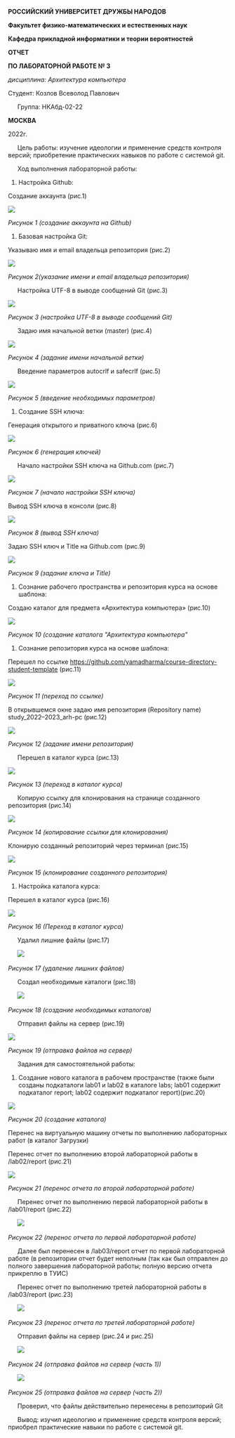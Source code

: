 ﻿**РОССИЙСКИЙ УНИВЕРСИТЕТ ДРУЖБЫ НАРОДОВ**

**Факультет физико-математических и естественных наук**

**Кафедра прикладной информатики и теории вероятностей**





**ОТЧЕТ** 

**ПО ЛАБОРАТОРНОЙ РАБОТЕ № 3**

*дисциплина:	Архитектура компьютера*	 









Студент: Козлов Всеволод Павлович                                     

`	`Группа: НКАбд-02-22                                 







**МОСКВА**

2022г.

`	`Цель работы: изучение идеологии и применение средств контроля версий; приобретение практических навыков по работе с системой git.











































`	`Ход выполнения лабораторной работы:

1) Настройка Github:

Создание аккаунта (рис.1)

![](Aspose.Words.ccc810e6-b405-4bda-9eaa-c5300b9d46b0.001.png)

*Рисунок 1 (создание аккаунта на Github)*

1) Базовая настройка Git:

Указываю имя и email владельца репозитория (рис.2)

![](Aspose.Words.ccc810e6-b405-4bda-9eaa-c5300b9d46b0.002.png)

*Рисунок 2(указание имени и email владельца репозитория)*

`	`Настройка UTF-8 в выводе сообщений Git (рис.3)

![](Aspose.Words.ccc810e6-b405-4bda-9eaa-c5300b9d46b0.003.png)

*Рисунок 3 (настройка UTF-8 в выводе сообщений Git)*

`	`Задаю имя начальной ветки (master) (рис.4)

![](Aspose.Words.ccc810e6-b405-4bda-9eaa-c5300b9d46b0.004.png)

*Рисунок 4 (задание имени начальной ветки)*

`	`Введение параметров autocrlf и safecrlf (рис.5)

![](Aspose.Words.ccc810e6-b405-4bda-9eaa-c5300b9d46b0.005.png)

*Рисунок 5 (введение необходимых параметров)*

1) Создание SSH ключа:

Генерация открытого и приватного ключа (рис.6)

![](Aspose.Words.ccc810e6-b405-4bda-9eaa-c5300b9d46b0.006.png)

*Рисунок 6 (генерация ключей)*

`	`Начало настройки SSH ключа на Github.com (рис.7)

![](Aspose.Words.ccc810e6-b405-4bda-9eaa-c5300b9d46b0.007.png)

*Рисунок 7 (начало настройки SSH ключа)*

Вывод SSH ключа в консоли (рис.8)

![](Aspose.Words.ccc810e6-b405-4bda-9eaa-c5300b9d46b0.008.png)

*Рисунок 8 (вывод SSH ключа)*

Задаю SSH ключ и Title на Github.com (рис.9)

![](Aspose.Words.ccc810e6-b405-4bda-9eaa-c5300b9d46b0.009.png)

*Рисунок 9 (задание ключа и Title)*

1) Сознание рабочего пространства и репозитория курса на основе шаблона:

Cоздаю каталог для предмета «Архитектура компьютера» (рис.10)

![](Aspose.Words.ccc810e6-b405-4bda-9eaa-c5300b9d46b0.010.png)

*Рисунок 10 (создание каталога "Архитектура компьютера"*

1) Сознание репозитория курса на основе шаблона:

Перешел по ссылке <https://github.com/yamadharma/course-directory-student-template> (рис.11)

![](Aspose.Words.ccc810e6-b405-4bda-9eaa-c5300b9d46b0.011.png)

*Рисунок 11 (переход по ссылке)*

В открывшемся окне задаю имя репозитория (Repository name) study\_2022–2023\_arh-pc (рис.12)

![](Aspose.Words.ccc810e6-b405-4bda-9eaa-c5300b9d46b0.012.png)

*Рисунок 12 (задание имени репозитория)*

`	`Перешел в каталог курса (рис.13)

![](Aspose.Words.ccc810e6-b405-4bda-9eaa-c5300b9d46b0.013.png)

*Рисунок 13 (переход в каталог курса)*

`	`Копирую ссылку для клонирования на странице созданного репозитория (рис.14)

![](Aspose.Words.ccc810e6-b405-4bda-9eaa-c5300b9d46b0.014.png)

*Рисунок 14 (копирование ссылки для клонирования)*



Клонирую созданный репозиторий через терминал (рис.15)

![](Aspose.Words.ccc810e6-b405-4bda-9eaa-c5300b9d46b0.015.png)

*Рисунок 15 (клонирование созданного репозитория)*

1) Настройка каталога курса:

Перешел в каталог курса (рис.16)

![](Aspose.Words.ccc810e6-b405-4bda-9eaa-c5300b9d46b0.016.png)

*Рисунок 16 (Переход в каталог курса)*

`	`Удалил лишние файлы (рис.17)

`	`![](Aspose.Words.ccc810e6-b405-4bda-9eaa-c5300b9d46b0.017.png)

*Рисунок 17 (удаление лишних файлов)*

`	`Создал необходимые каталоги (рис.18)

`	`![](Aspose.Words.ccc810e6-b405-4bda-9eaa-c5300b9d46b0.018.png)

*Рисунок 18 (создание необходимых каталогов)*

`	`Отправил файлы на сервер (рис.19)

![](Aspose.Words.ccc810e6-b405-4bda-9eaa-c5300b9d46b0.019.png)

*Рисунок 19 (отправка файлов на сервер)*



`	`Задания для самостоятельной работы:

1) Создание нового каталога в рабочем пространстве (также были созданы подкаталоги lab01 и lab02 в каталоге labs; lab01 содержит подкаталог report; lab02 содержит подкаталог report)(рис.20)

![](Aspose.Words.ccc810e6-b405-4bda-9eaa-c5300b9d46b0.020.png)

*Рисунок 20 (создание каталога)*

Перенес на виртуальную машину отчеты по выполнению лабораторных работ (в каталог Загрузки) 

Перенес отчет по выполнению второй лабораторной работы в /lab02/report (рис.21)

![](Aspose.Words.ccc810e6-b405-4bda-9eaa-c5300b9d46b0.021.png)

*Рисунок 21 (перенос отчета по второй лабораторной работе)*

`	`Перенес отчет по выполнению первой лабораторной работы в /lab01/report (рис.22)

`	`![](Aspose.Words.ccc810e6-b405-4bda-9eaa-c5300b9d46b0.022.png)

*Рисунок 22 (перенос отчета по первой лабораторной работе)*

`	`Далее был перенесен в /lab03/report отчет по первой лабораторной работе (в репозитории отчет будет неполным (так как был отправлен до полного завершения лабораторной работы; полную версию отчета прикреплю в ТУИС)

`	`Перенес отчет по выполнению третей лабораторной работы в /lab03/report (рис.23)

`	`![](Aspose.Words.ccc810e6-b405-4bda-9eaa-c5300b9d46b0.023.png)

*Рисунок 23 (перенос отчета по третей лабораторной работе)*

`	`Отправил файлы на сервер (рис.24 и рис.25)

`	`![](Aspose.Words.ccc810e6-b405-4bda-9eaa-c5300b9d46b0.024.png)

*Рисунок 24 (отправка файлов на сервер (часть 1))*

`	`![](Aspose.Words.ccc810e6-b405-4bda-9eaa-c5300b9d46b0.025.png)

*Рисунок 25 (отправка файлов на сервер (часть 2))*

`	`Проверил, что файлы действительно перенесены в репозиторий Git



`	`Вывод: изучил идеологию и применение средств контроля версий; приобрел практические навыки по работе с системой git.







